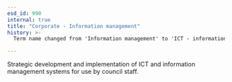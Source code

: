 ```yaml
---
esd_id: 990
internal: true
title: "Corporate - Information management"
history: >-
  Term name changed from 'Information management' to 'ICT - information management' in version 3.00.  Scope notes added in version 3.01. Term name changed back to 'Information management' in version 3.05. Name/scope notes changed in version 4.0.1.

---
```


Strategic development and implementation of ICT and information management systems for use by council staff.

